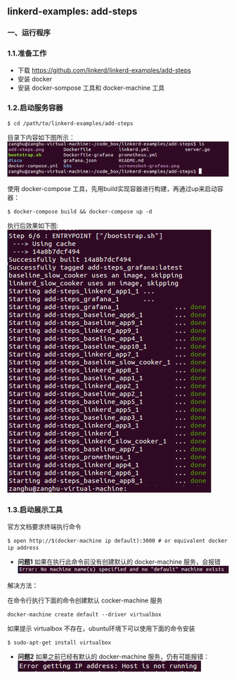 ## linkerd-examples: add-steps

### 一、运行程序

### 1.1.准备工作

* 下载 https://github.com/linkerd/linkerd-examples/add-steps
* 安装 docker
* 安装 docker-sompose 工具和 docker-machine 工具

### 1.2.启动服务容器

```shell
$ cd /path/to/linkerd-examples/add-steps 
```

目录下内容如下图所示：
![](/assets/linkerd001_001.png)

使用 docker-compose 工具，先用build实现容器进行构建，再通过up来启动容器：

```shell
$ docker-compose build && docker-compose up -d
```

执行后效果如下图:
![](/assets/linkerd001_002.png)

### 1.3.启动展示工具

官方文档要求终端执行命令

```shell
$ open http://$(docker-machine ip default):3000 # or equivalent docker ip address
```
* **问题1**
如果在执行此命令前没有创建默认的 docker-machine 服务，会报错
![](/assets/linkerd001_003.PNG)

解决方法：

在命令行执行下面的命令创建默认 cocker-machine 服务
```shell
docker-machine create default --driver virtualbox
```
如果提示 virtualbox 不存在，ubuntu环境下可以使用下面的命令安装
```shell
$ sudo-apt-get install virtualbox
```

* **问题2**
如果之前已经有默认的 docker-machine 服务，仍有可能报错：
![](/assets/linkerd_001_004.PNG)
